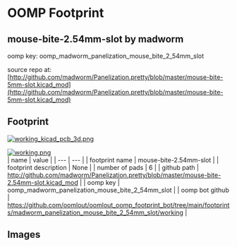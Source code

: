 # OOMP Footprint  
## mouse-bite-2.54mm-slot  by madworm  
  
oomp key: oomp_madworm_panelization_mouse_bite_2_54mm_slot  
  
source repo at: [http://github.com/madworm/Panelization.pretty/blob/master/mouse-bite-5mm-slot.kicad_mod](http://github.com/madworm/Panelization.pretty/blob/master/mouse-bite-5mm-slot.kicad_mod)  
## Footprint  
  
[![working_kicad_pcb_3d.png](working_kicad_pcb_3d_600.png)](working_kicad_pcb_3d.png)  
  
[![working.png](working_600.png)](working.png)  
| name | value | 
| --- | --- | 
| footprint name | mouse-bite-2.54mm-slot | 
| footprint description | None | 
| number of pads | 6 | 
| github path | http://github.com/madworm/Panelization.pretty/blob/master/mouse-bite-2.54mm-slot.kicad_mod | 
| oomp key | oomp_madworm_panelization_mouse_bite_2_54mm_slot | 
| oomp bot github | https://github.com/oomlout/oomlout_oomp_footprint_bot/tree/main/footprints/madworm_panelization_mouse_bite_2_54mm_slot/working | 
## Images  
